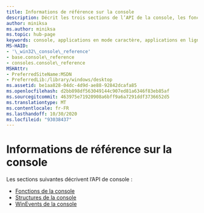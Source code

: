 ```yaml
---
title: Informations de référence sur la console
description: Décrit les trois sections de l’API de la console, les fonctions de la console, les structures et WinEvents.
author: miniksa
ms.author: miniksa
ms.topic: hub-page
keywords: console, applications en mode caractère, applications en ligne de commande, applications de terminal, API console
MS-HAID:
- '\_win32\_console\_reference'
- base.console\_reference
- consoles.console\_reference
MSHAttr:
- PreferredSiteName:MSDN
- PreferredLib:/library/windows/desktop
ms.assetid: be1aa828-04dc-4d9d-ae88-92842dcafa85
ms.openlocfilehash: d2bb898df563049144c907ed81a6346f83eb85af
ms.sourcegitcommit: 463975e71920908a6bff9a6a7291ddf3736652d5
ms.translationtype: MT
ms.contentlocale: fr-FR
ms.lasthandoff: 10/30/2020
ms.locfileid: "93038437"
---
```

# <a name="console-reference"></a>Informations de référence sur la console

Les sections suivantes décrivent l’API de console :

- [Fonctions de la console](console-functions.md)
- [Structures de la console](console-structures.md)
- [WinEvents de la console](console-winevents.md)
